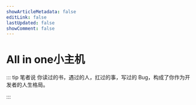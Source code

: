 ```yaml
---
showArticleMetadata: false
editLink: false
lastUpdated: false
showComment: false
---
```


# All in one小主机

::: tip 笔者说
你读过的书，遇过的人，扛过的事，写过的 Bug，构成了你作为开发者的人生格局。

:::